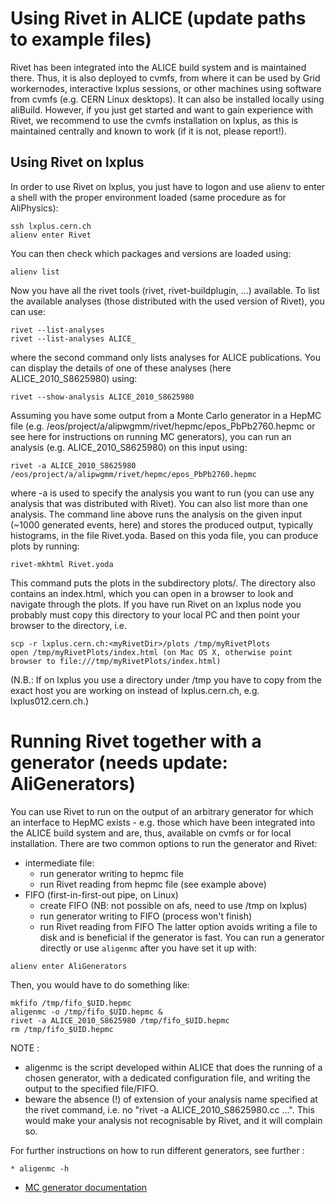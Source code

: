 # Using Rivet in ALICE (update paths to example files)

Rivet has been integrated into the ALICE build system and is maintained there. Thus, it is also deployed to cvmfs, from where it can be used by Grid workernodes, interactive lxplus sessions, or other machines using software from cvmfs (e.g. CERN Linux desktops). It can also be installed locally using aliBuild. However, if you just get started and want to gain experience with Rivet, we recommend to use the cvmfs installation on lxplus, as this is maintained centrally and known to work (if it is not, please report!).

## Using Rivet on lxplus

In order to use Rivet on lxplus, you just have to logon and use alienv to enter a shell with the proper environment loaded (same procedure as for AliPhysics):
```
ssh lxplus.cern.ch
alienv enter Rivet
```
You can then check which packages and versions are loaded using:
```
alienv list
```
Now you have all the rivet tools (rivet, rivet-buildplugin, ...) available. To list the available analyses (those distributed with the used version of Rivet), you can use:
```
rivet --list-analyses
rivet --list-analyses ALICE_
```
where the second command only lists analyses for ALICE publications. You can display the details of one of these analyses (here ALICE_2010_S8625980) using:
```
rivet --show-analysis ALICE_2010_S8625980
```
Assuming you have some output from a Monte Carlo generator in a HepMC file (e.g. /eos/project/a/alipwgmm/rivet/hepmc/epos_PbPb2760.hepmc or see here for instructions on running MC generators), you can run an analysis (e.g. ALICE_2010_S8625980) on this input using:
```
rivet -a ALICE_2010_S8625980 /eos/project/a/alipwgmm/rivet/hepmc/epos_PbPb2760.hepmc
```
where -a is used to specify the analysis you want to run (you can use any analysis that was distributed with Rivet). You can also list more than one analysis. The command line above runs the analysis on the given input (~1000 generated events, here) and stores the produced output, typically histograms, in the file Rivet.yoda. Based on this yoda file, you can produce plots by running:
```
rivet-mkhtml Rivet.yoda
```
This command puts the plots in the subdirectory plots/. The directory also contains an index.html, which you can open in a browser to look and navigate through the plots. If you have run Rivet on an lxplus node you probably must copy this directory to your local PC and then point your browser to the directory, i.e.
```
scp -r lxplus.cern.ch:<myRivetDir>/plots /tmp/myRivetPlots
open /tmp/myRivetPlots/index.html (on Mac OS X, otherwise point browser to file:///tmp/myRivetPlots/index.html)
```
(N.B.: If on lxplus you use a directory under /tmp you have to copy from the exact host you are working on instead of lxplus.cern.ch, e.g. lxplus012.cern.ch.)

# Running Rivet together with a generator (needs update: AliGenerators)

You can use Rivet to run on the output of an arbitrary generator for which an interface to HepMC exists - e.g. those which have been integrated into the ALICE build system and are, thus, available on cvmfs or for local installation. There are two common options to run the generator and Rivet:
* intermediate file:
  * run generator writing to hepmc file
  * run Rivet reading from hepmc file (see example above)
* FIFO (first-in-first-out pipe, on Linux)
  * create FIFO (NB: not possible on afs, need to use /tmp on lxplus)
  * run generator writing to FIFO (process won't finish)
  * run Rivet reading from FIFO
The latter option avoids writing a file to disk and is beneficial if the generator is fast. You can run a generator directly or use `aligenmc` after you have set it up with:
```
alienv enter AliGenerators
```
Then, you would have to do something like:
```
mkfifo /tmp/fifo_$UID.hepmc
aligenmc -o /tmp/fifo_$UID.hepmc &
rivet -a ALICE_2010_S8625980 /tmp/fifo_$UID.hepmc
rm /tmp/fifo_$UID.hepmc
```
NOTE :
* aligenmc is the script developed within ALICE that does the running of a chosen generator, with a dedicated configuration file, and writing the output to the specified file/FIFO.
* beware the absence (!) of extension of your analysis name specified at the rivet command, i.e. no "rivet -a ALICE_2010_S8625980.cc ...". This would make your analysis not recognisable by Rivet, and it will complain so.

For further instructions on how to run different generators, see further :
```
* aligenmc -h  
```
* [MC generator documentation](https://twiki.cern.ch/twiki/bin/view/ALICE/PWGMMgeneratorsALICE)

